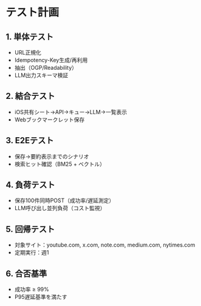 # テスト計画

## 1. 単体テスト
- URL正規化
- Idempotency-Key生成/再利用
- 抽出（OGP/Readability）
- LLM出力スキーマ検証

## 2. 結合テスト
- iOS共有シート→API→キュー→LLM→一覧表示
- Webブックマークレット保存

## 3. E2Eテスト
- 保存→要約表示までのシナリオ
- 検索ヒット確認（BM25 + ベクトル）

## 4. 負荷テスト
- 保存100件同時POST（成功率/遅延測定）
- LLM呼び出し並列負荷（コスト監視）

## 5. 回帰テスト
- 対象サイト：youtube.com, x.com, note.com, medium.com, nytimes.com
- 定期実行：週1

## 6. 合否基準
- 成功率 ≥ 99%
- P95遅延基準を満たす
